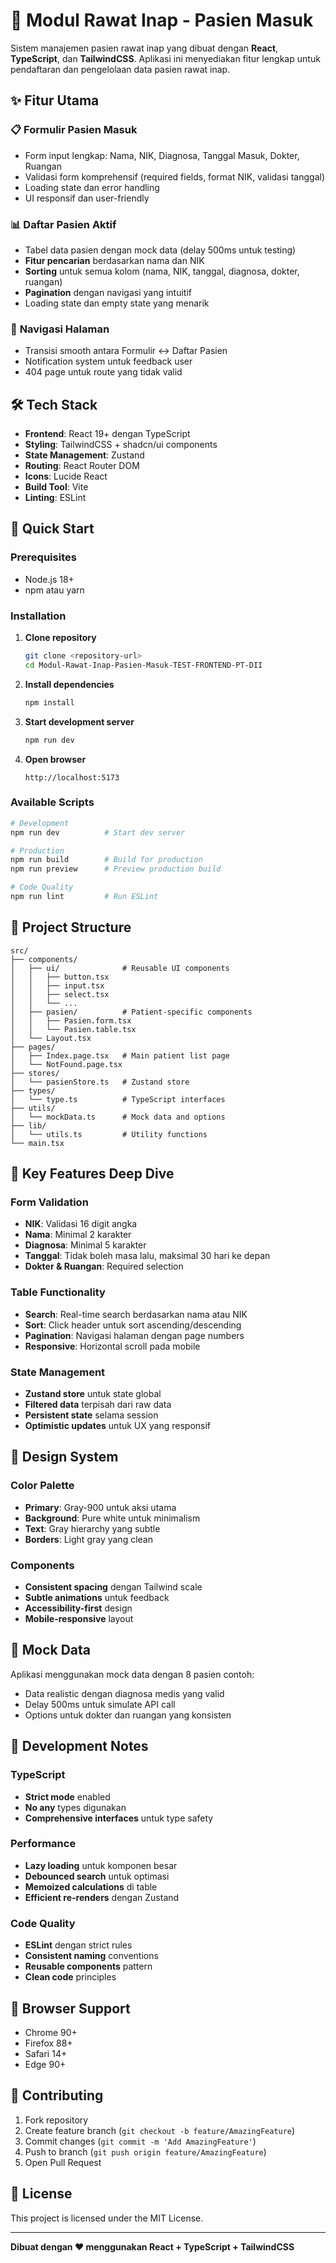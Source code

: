 # 🏥 Modul Rawat Inap - Pasien Masuk

Sistem manajemen pasien rawat inap yang dibuat dengan **React**, **TypeScript**, dan **TailwindCSS**. Aplikasi ini menyediakan fitur lengkap untuk pendaftaran dan pengelolaan data pasien rawat inap.

## ✨ Fitur Utama

### 📋 **Formulir Pasien Masuk**

- Form input lengkap: Nama, NIK, Diagnosa, Tanggal Masuk, Dokter, Ruangan
- Validasi form komprehensif (required fields, format NIK, validasi tanggal)
- Loading state dan error handling
- UI responsif dan user-friendly

### 📊 **Daftar Pasien Aktif**

- Tabel data pasien dengan mock data (delay 500ms untuk testing)
- **Fitur pencarian** berdasarkan nama dan NIK
- **Sorting** untuk semua kolom (nama, NIK, tanggal, diagnosa, dokter, ruangan)
- **Pagination** dengan navigasi yang intuitif
- Loading state dan empty state yang menarik

### 🔄 **Navigasi Halaman**

- Transisi smooth antara Formulir ↔ Daftar Pasien
- Notification system untuk feedback user
- 404 page untuk route yang tidak valid

## 🛠️ Tech Stack

- **Frontend**: React 19+ dengan TypeScript
- **Styling**: TailwindCSS + shadcn/ui components
- **State Management**: Zustand
- **Routing**: React Router DOM
- **Icons**: Lucide React
- **Build Tool**: Vite
- **Linting**: ESLint

## 🚀 Quick Start

### Prerequisites

- Node.js 18+
- npm atau yarn

### Installation

1. **Clone repository**

   ```bash
   git clone <repository-url>
   cd Modul-Rawat-Inap-Pasien-Masuk-TEST-FRONTEND-PT-DII
   ```

2. **Install dependencies**

   ```bash
   npm install
   ```

3. **Start development server**

   ```bash
   npm run dev
   ```

4. **Open browser**
   ```
   http://localhost:5173
   ```

### Available Scripts

```bash
# Development
npm run dev          # Start dev server

# Production
npm run build        # Build for production
npm run preview      # Preview production build

# Code Quality
npm run lint         # Run ESLint
```

## 📁 Project Structure

```
src/
├── components/
│   ├── ui/              # Reusable UI components
│   │   ├── button.tsx
│   │   ├── input.tsx
│   │   ├── select.tsx
│   │   └── ...
│   ├── pasien/          # Patient-specific components
│   │   ├── Pasien.form.tsx
│   │   └── Pasien.table.tsx
│   └── Layout.tsx
├── pages/
│   ├── Index.page.tsx   # Main patient list page
│   └── NotFound.page.tsx
├── stores/
│   └── pasienStore.ts   # Zustand store
├── types/
│   └── type.ts          # TypeScript interfaces
├── utils/
│   └── mockData.ts      # Mock data and options
├── lib/
│   └── utils.ts         # Utility functions
└── main.tsx
```

## 🎯 Key Features Deep Dive

### Form Validation

- **NIK**: Validasi 16 digit angka
- **Nama**: Minimal 2 karakter
- **Diagnosa**: Minimal 5 karakter
- **Tanggal**: Tidak boleh masa lalu, maksimal 30 hari ke depan
- **Dokter & Ruangan**: Required selection

### Table Functionality

- **Search**: Real-time search berdasarkan nama atau NIK
- **Sort**: Click header untuk sort ascending/descending
- **Pagination**: Navigasi halaman dengan page numbers
- **Responsive**: Horizontal scroll pada mobile

### State Management

- **Zustand store** untuk state global
- **Filtered data** terpisah dari raw data
- **Persistent state** selama session
- **Optimistic updates** untuk UX yang responsif

## 🎨 Design System

### Color Palette

- **Primary**: Gray-900 untuk aksi utama
- **Background**: Pure white untuk minimalism
- **Text**: Gray hierarchy yang subtle
- **Borders**: Light gray yang clean

### Components

- **Consistent spacing** dengan Tailwind scale
- **Subtle animations** untuk feedback
- **Accessibility-first** design
- **Mobile-responsive** layout

## 📝 Mock Data

Aplikasi menggunakan mock data dengan 8 pasien contoh:

- Data realistic dengan diagnosa medis yang valid
- Delay 500ms untuk simulate API call
- Options untuk dokter dan ruangan yang konsisten

## 🔧 Development Notes

### TypeScript

- **Strict mode** enabled
- **No any** types digunakan
- **Comprehensive interfaces** untuk type safety

### Performance

- **Lazy loading** untuk komponen besar
- **Debounced search** untuk optimasi
- **Memoized calculations** di table
- **Efficient re-renders** dengan Zustand

### Code Quality

- **ESLint** dengan strict rules
- **Consistent naming** conventions
- **Reusable components** pattern
- **Clean code** principles

## 📱 Browser Support

- Chrome 90+
- Firefox 88+
- Safari 14+
- Edge 90+

## 🤝 Contributing

1. Fork repository
2. Create feature branch (`git checkout -b feature/AmazingFeature`)
3. Commit changes (`git commit -m 'Add AmazingFeature'`)
4. Push to branch (`git push origin feature/AmazingFeature`)
5. Open Pull Request

## 📄 License

This project is licensed under the MIT License.

---

**Dibuat dengan ❤️ menggunakan React + TypeScript + TailwindCSS**
